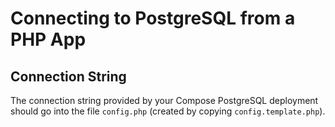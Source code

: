 # Connecting to PostgreSQL from a PHP App

## Connection String

The connection string provided by your Compose PostgreSQL deployment should go into the file `config.php` (created by copying `config.template.php`).

